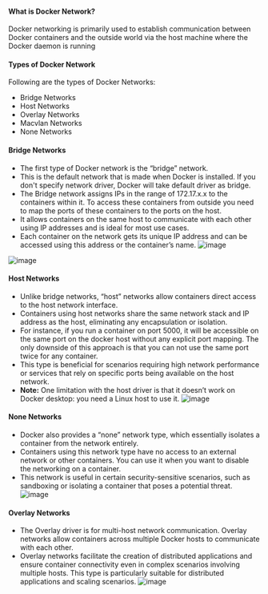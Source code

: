 #### What is Docker Network?
Docker networking is primarily used to establish communication between Docker containers and the outside world via the host machine where the Docker daemon is running

#### Types of Docker Network
Following are the types of Docker Networks:

* Bridge Networks
* Host Networks
* Overlay Networks
* Macvlan Networks
* None Networks

#### Bridge Networks
* The first type of Docker network is the “bridge” network.
* This is the default network that is made when Docker is installed. If you don't specify network driver, Docker will take default driver as bridge.
* The Bridge network assigns IPs in the range of 172.17.x.x to the containers within it. To access these containers from outside you need to map the ports of these containers to the ports on the host.
* It allows containers on the same host to communicate with each other using IP addresses and is ideal for most use cases.
* Each container on the network gets its unique IP address and can be accessed using this address or the container’s name.
![image](https://github.com/mahendran-indiabees/MyScripts/assets/96326288/9afff6b4-e502-41f0-8fa7-d6b609a6a83b)


![image](https://github.com/mahendran-indiabees/MyScripts/assets/96326288/c780865d-8cdb-4430-9199-bf891ef9527b)

#### Host Networks
* Unlike bridge networks, “host” networks allow containers direct access to the host network interface.
* Containers using host networks share the same network stack and IP address as the host, eliminating any encapsulation or isolation.
* For instance, if you run a container on port 5000, it will be accessible on the same port on the docker host without any explicit port mapping. The only downside of this approach is that you can not use the same port twice for any container.
* This type is beneficial for scenarios requiring high network performance or services that rely on specific ports being available on the host network.
* **Note:** One limitation with the host driver is that it doesn’t work on Docker desktop: you need a Linux host to use it.
  ![image](https://github.com/mahendran-indiabees/MyScripts/assets/96326288/abe4cced-3f0c-4ac2-86e7-552566e7c37c)

#### None Networks
* Docker also provides a “none” network type, which essentially isolates a container from the network entirely. 
* Containers using this network type have no access to an external network or other containers. You can use it when you want to disable the networking on a container.
* This network is useful in certain security-sensitive scenarios, such as sandboxing or isolating a container that poses a potential threat.
  ![image](https://github.com/mahendran-indiabees/MyScripts/assets/96326288/8907eb04-fb6b-4f02-adcf-66f4debcdbcc)

#### Overlay Networks
* The Overlay driver is for multi-host network communication. Overlay networks allow containers across multiple Docker hosts to communicate with each other.
* Overlay networks facilitate the creation of distributed applications and ensure container connectivity even in complex scenarios involving multiple hosts. This type is particularly suitable for distributed applications and scaling scenarios.
![image](https://github.com/mahendran-indiabees/MyScripts/assets/96326288/701dce1c-0d3d-44b1-8ce4-2cbe8e8ff347)

